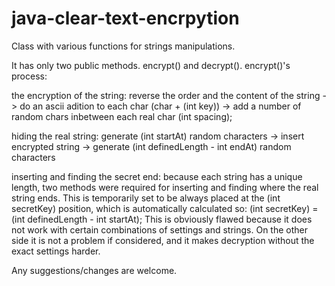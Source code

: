 # java-clear-text-encrpytion

Class with various functions for strings manipulations.

It has only two public methods. encrypt() and decrypt().
encrypt()'s process:

  the encryption of the string:
    reverse the order and the content of the string -> do an ascii adition to each char (char + (int key)) ->
    add a number of random chars inbetween each real char (int spacing);
    
  hiding the real string:
    generate (int startAt) random characters -> insert encrypted string -> generate (int definedLength - int endAt) random characters
    
  inserting and finding the secret end:
    because each string has a unique length, two methods were required for inserting and finding where the real string ends.
    This is temporarily set to be always placed at the (int secretKey) position, which is automatically calculated so:
      (int secretKey) = (int definedLength - int startAt);
    This is obviously flawed because it does not work with certain combinations of settings and strings.
    On the other side it is not a problem if considered, and it makes decryption without the exact settings harder.
  
Any suggestions/changes are welcome.
